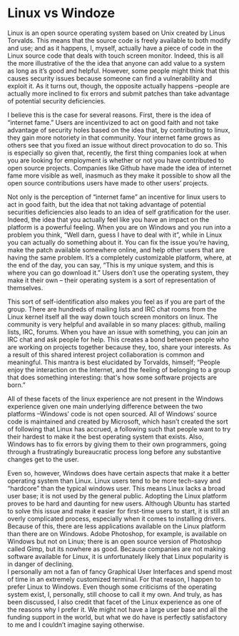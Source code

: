 # Linux vs Windoze

Linux is an open source operating system based on Unix created by Linus Torvalds. This means that the source code is freely available to both modify and use; and as it happens, I, myself, actually have a piece of code in the Linux source code that deals with touch screen monitor. Indeed, this is all the more illustrative of the the idea that anyone can add value to a system as long as it’s good and helpful. However, some people might think that this causes security issues because someone can find a vulnerability and exploit it. As it turns out, though, the opposite actually happens –people are actually more inclined to fix errors and submit patches than take advantage of potential security deficiencies.
 
I believe this is the case for several reasons. First, there is the idea of “internet fame.” Users are incentivized to act on good faith and not take advantage of security holes based on the idea that, by contributing to linux, they gain more notoriety in that community. Your internet fame grows as others see that you fixed an issue without  direct provocation to do so. This is especially so given that, recently, the first thing companies look at when you are looking for employment is whether or not you have contributed to open source projects. Companies like Github have made the idea of internet fame more visible as well, inasmuch as they make it possible to show all the open source contributions users have made to other users’ projects.

Not only is the perception of “internet fame” an incentive for linux users to act in good faith, but the idea that not taking advantage of potential securities deficiencies also leads to an idea of self gratification for the user.  Indeed, the idea that you actually feel like you have an impact on the platform is a powerful feeling. When you are on Windows and you run into a problem you think, “Well darn, guess I have to deal with it”, while in Linux you can actually do something about it. You can fix the issue you’re having, make the patch available somewhere online, and help other users that are having the same problem. It’s a completely customizable platform, where, at the end of the day, you can say, “This is my unique system, and this is where you can go download it.” Users don’t use the operating system, they make it their own – their operating system is a sort of representation of themselves.

This sort of self-identification also makes you feel as if you are part of the group. There are hundreds of mailing lists and IRC chat rooms from the Linux kernel itself all the way down touch screen monitors on linux. The community is very helpful and available in so many places: github, mailing lists, IRC, forums. When you have an issue with something, you can join an IRC chat and ask people for help. This creates a bond between people who are working on projects together because they, too, share your interests. As a result of this shared interest project collaboration is common and meaningful. This mantra is best elucidated by Torvalds, himself;  “People enjoy the interaction on the Internet, and the feeling of belonging to a group that does something interesting: that's how some software projects are born.”

All of these facets of the linux experience are not present in the Windows experience given one main underlying difference between the two platforms –Windows’ code is not open sourced. All of Windows’ source code is maintained and created by Microsoft, which hasn’t created the sort of following that Linux has accrued, a following such that people want to try their hardest to make it the best operating system that exists. Also, Windows has to fix errors by giving them to their own programmers, going through a frustratingly bureaucratic process long before any substantive changes get to the user.

Even so, however, Windows does have certain aspects that make it a better operating system than Linux. Linux users tend to be more tech-savy and “hardcore” than the typical windows user. This means Linux lacks a broad user base; it is not used by the general public. Adopting the Linux platform proves to be hard and daunting for new users. Although Ubuntu has started to solve this issue and make it easier for first-time users to start, it is still an overly complicated process, especially when it comes to installing drivers. Because of this, there are less applications available on the Linux platform than there are on Windows. Adobe Photoshop, for example, is available on Windows but not on Linux; there is an open source version of Photoshop called Gimp, but its nowhere as good. Because companies are not making software available for Linux, it is unfortunately likely that  Linux popularity is in danger of declining.  
I personally am not a fan of fancy Graphical User Interfaces and spend most of time in an extremely customized terminal. For that reason, I happen to prefer Linux to Windows. Even though some criticisms of the operating system exist, I, personally, still choose to call it my own. And truly, as has been discussed, I also credit that facet of the Linux experience as one of the reasons why I prefer it. We might not have a large user base and all the funding support in the world, but what we do have is perfectly satisfactory to me and I couldn’t imagine saying otherwise. 



